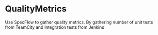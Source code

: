 # QualityMetrics
Use SpecFlow to gather quality metrics. By gathering number of unit tests from TeamCity and Integration tests from Jenkins
